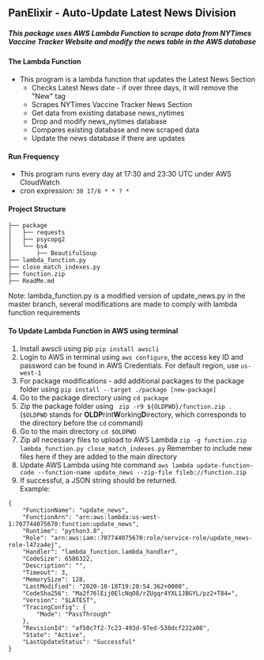 ## PanElixir - Auto-Update Latest News Division
##### This package uses AWS Lambda Function to scrape data from NYTimes Vaccine Tracker Website and modify the news table in the AWS database

#### The Lambda Function
- This program is a lambda function that updates the Latest News Section
    - Checks Latest News date - if over three days, it will remove the "New" tag
    - Scrapes NYTimes Vaccine Tracker News Section
    - Get data from existing database news_nytimes
    - Drop and modify news_nytimes database
    - Compares existing database and new scraped data
    - Update the news database if there are updates

#### Run Frequency
- This program runs every day at 17:30 and 23:30 UTC under AWS CloudWatch
- cron expression: `30 17/6 * * ? *`

#### Project Structure
```
├── package
│   ├── requests
│   ├── psycopg2
│   └── bs4
│       ├── BeautifulSoup
├── lambda_function.py
├── close_match_indexes.py
├── function.zip
├── ReadMe.md
```
Note: lambda_function.py is a modified version of update_news.py 
in the master branch, several modifications are made to comply with
lambda function requirements

#### To Update Lambda Function in AWS using terminal
1. Install awscli using pip `pip install awscli`
2. Login to AWS in terminal using `aws configure`, the access key ID and password can be found in AWS Credentials. For default region, use `us-west-1`
3. For package modifications - add additional packages to the package folder using `pip install --target ./package [new-package]`
4. Go to the package directory using `cd package`
5. Zip the package folder using ` zip -r9 ${OLDPWD}/function.zip .` (`$OLDPWD` stands for **OLDP**rint**W**orking**D**irectory, which corresponds to the directory before the `cd` command)
6. Go to the main directory `cd $OLDPWD`
7. Zip all necessary files to upload to AWS Lambda `zip -g function.zip lambda_function.py close_match_indexes.py` Remember to include new files here if they are added to the main directory
8. Update AWS Lambda using hte command `aws lambda update-function-code --function-name update_news --zip-file fileb://function.zip`
9. If successful, a JSON string should be returned. <br>
Example: 
```
{
    "FunctionName": "update_news",
    "FunctionArn": "arn:aws:lambda:us-west-1:707744075670:function:update_news",
    "Runtime": "python3.8",
    "Role": "arn:aws:iam::707744075670:role/service-role/update_news-role-l47za4ej",
    "Handler": "lambda_function.lambda_handler",
    "CodeSize": 6586322,
    "Description": "",
    "Timeout": 3,
    "MemorySize": 128,
    "LastModified": "2020-10-18T19:20:54.362+0000",
    "CodeSha256": "Ma2f76lEij0ElcNqO8/rZUgqr4YXL1JBGYL/pz2+T84=",
    "Version": "$LATEST",
    "TracingConfig": {
        "Mode": "PassThrough"
    },
    "RevisionId": "af50c7f2-7c23-493d-97ed-538dcf222a08",
    "State": "Active",
    "LastUpdateStatus": "Successful"
}
```